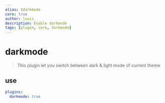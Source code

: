 ```yaml
---
alias: $darkmode
core: true
author: louis
description: Enable darkmode
tags: [plugin, core, darkmode]
---
```

# darkmode

> This plugin let you switch between dark & light mode of current theme

## use

```yaml
plugins:
  darkmode: true
```
